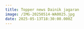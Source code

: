 ```yaml
---
title: Topper news Dainik jagaran
image: /IMG-20250514-WA0025.jpg
date: 2025-05-13T18:30:00.000Z
---
```


